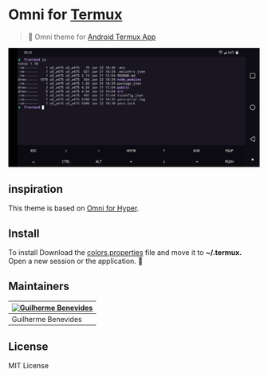 # Omni for [Termux](https://termux.com)
> :art: Omni theme for [Android Termux App](https://termux.com)
 
![Screenshot](./screenshot.png)

## inspiration
This theme is based on [Omni for Hyper](https://github.com/getomni/hyper-omni).

## Install
To install Download the [colors.properties](./colors.properties) file and move it to **~/.termux.** Open a new session or the application. :tada:
 
## Maintainers
 
| [![Guilherme Benevides](https://avatars2.githubusercontent.com/u/45762112?v=4&s=70)](https://github.com/gsbenevides2) |
| -------------------------------------------------------------------------------------------------------- |
| Guilherme Benevides                                                                                              |
 
## License
 
MIT License
